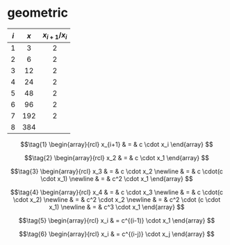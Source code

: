 # geometric
$i$ | $x$ | $x_{i+1}/x_i$
:-: | :-: | :-:
1 |   3 | 2
2 |   6 | 2
3 |  12 | 2
4 |  24 | 2
5 |  48 | 2
6 |  96 | 2
7 | 192 | 2
8 | 384 |

$$\tag{1}
\begin{array}{rcl}
x_{i+1} & = & c \cdot x_i
\end{array}
$$

$$\tag{2}
\begin{array}{rcl}
x_2 & = & c \cdot x_1
\end{array}
$$

$$\tag{3}
\begin{array}{rcl}
x_3 & = & c \cdot x_2 \newline
& = & c \cdot(c \cdot x_1) \newline
& = & c^2 \cdot x_1
\end{array}
$$

$$\tag{4}
\begin{array}{rcl}
x_4 & = & c \cdot x_3 \newline
& = & c \cdot(c \cdot x_2) \newline
& = & c^2 \cdot x_2 \newline
& = & c^2 \cdot (c \cdot x_1) \newline
& = & c^3 \cdot x_1
\end{array}
$$

$$\tag{5}
\begin{array}{rcl}
x_i & = c^{(i-1)} \cdot x_1
\end{array}
$$

$$\tag{6}
\begin{array}{rcl}
x_i & = c^{(i-j)} \cdot x_j
\end{array}
$$
